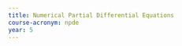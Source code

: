 ```yaml
---
title: Numerical Partial Differential Equations
course-acronym: npde
year: 5
---
```


<!-- Remove this comment and add a summary! -->

<!-- **Main topics**: -->